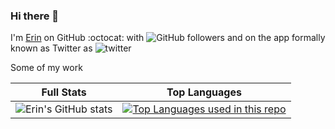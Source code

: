 <!-- <div id="header" align="center">
  <img src="/wiki/cute-astronaut.jpeg" width="300" height="300"/>
</div> -->


### Hi there 👋

I'm [Erin](https://github.com/exc304/) on GitHub :octocat: with ![GitHub followers](https://img.shields.io/github/followers/exc304?style=social) and on the app formally known as Twitter as  ![twitter](https://img.shields.io/twitter/follow/millankaul?label=queentester&style=social)



Some of my work

| Full Stats |Top Languages |
|:--:|:--:|
|![Erin's GitHub stats](https://github-readme-stats.vercel.app/api?username=exc304&theme=transparent&show_icons=true)|[![Top Languages used in this repo](https://github-readme-stats.vercel.app/api/top-langs/?username=exc304&hide=html,css&langs_count=5&layout=compact)](https://github.com/exc304k/github-readme-stats)|

<!-- Ref https://github.com/anuraghazra/github-readme-stats/blob/master/themes/README.md -->





<!--
**exc304/exc304** is a ✨ _special_ ✨ repository because its `README.md` (this file) appears on your GitHub profile.

Here are some ideas to get you started:

- 🔭 I’m currently working on ...
- 🌱 I’m currently learning ...
- 👯 I’m looking to collaborate on ...
- 🤔 I’m looking for help with ...
- 💬 Ask me about ...
- 📫 How to reach me: ...
- 😄 Pronouns: ...
- ⚡ Fun fact: ...
-->
